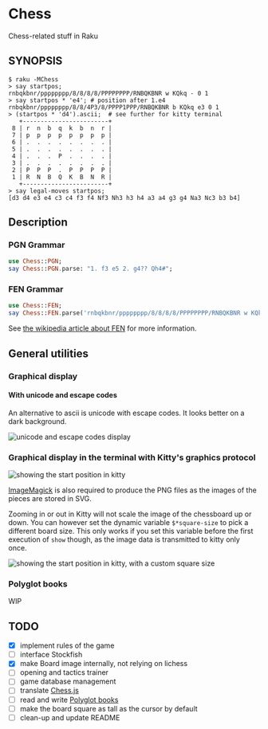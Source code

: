 # Chess

Chess-related stuff in Raku

## SYNOPSIS

```
$ raku -MChess
> say startpos;                       
rnbqkbnr/pppppppp/8/8/8/8/PPPPPPPP/RNBQKBNR w KQkq - 0 1
> say startpos * 'e4'; # position after 1.e4
rnbqkbnr/pppppppp/8/8/4P3/8/PPPP1PPP/RNBQKBNR b KQkq e3 0 1
> (startpos * 'd4').ascii;  # see further for kitty terminal
   +------------------------+
 8 | r  n  b  q  k  b  n  r |
 7 | p  p  p  p  p  p  p  p |
 6 | .  .  .  .  .  .  .  . |
 5 | .  .  .  .  .  .  .  . |
 4 | .  .  .  P  .  .  .  . |
 3 | .  .  .  .  .  .  .  . |
 2 | P  P  P  .  P  P  P  P |
 1 | R  N  B  Q  K  B  N  R |
   +------------------------+
> say legal-moves startpos;
[d3 d4 e3 e4 c3 c4 f3 f4 Nf3 Nh3 h3 h4 a3 a4 g3 g4 Na3 Nc3 b3 b4]
 ```
## Description

### PGN Grammar

```raku
use Chess::PGN;
say Chess::PGN.parse: "1. f3 e5 2. g4?? Qh4#";
```

### FEN Grammar

```raku
use Chess::FEN;
say Chess::FEN.parse('rnbqkbnr/pppppppp/8/8/8/8/PPPPPPPP/RNBQKBNR w KQkq - 0 1');
```

See [the wikipedia article about FEN](http://en.wikipedia.org/wiki/Forsyth%E2%80%93Edwards_Notation) for more information.

## General utilities

### Graphical display

#### With unicode and escape codes

An alternative to ascii is unicode with escape codes.  It looks better on a dark background.

![unicode and escape codes display](https://i.imgur.com/AkVKezp.png)

### Graphical display in the terminal with Kitty's graphics protocol

![showing the start position in kitty](https://i.imgur.com/aNAXmJS.png)

[ImageMagick](https://imagemagick.org/script/command-line-tools.php) is also required to produce the PNG files as the images of the pieces are stored in SVG.

Zooming in or out in Kitty will not scale the image of the chessboard up or down.  You can however set the dynamic variable `$*square-size` to
pick a different board size.  This only works if you set this variable before the first execution of `show` though, as the image data is transmitted to kitty only once.


![showing the start position in kitty, with a custom square size](https://i.imgur.com/KaqfJKu.png)


### Polyglot books

WIP

## TODO

 - [x] implement rules of the game
 - [ ] interface Stockfish
 - [x] make Board image internally, not relying on lichess
 - [ ] opening and tactics trainer
 - [ ] game database management
 - [ ] translate [Chess.js](https://github.com/jhlywa/chess.js/tree/master)
 - [ ] read and write [Polyglot books](https://www.chessprogramming.org/PolyGlot)
 - [ ] make the board square as tall as the cursor by default
 - [ ] clean-up and update README
